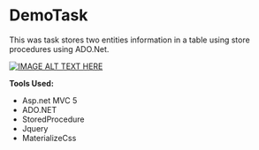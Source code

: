 # DemoTask
This was task stores two entities information in a table using store procedures using ADO.Net.


[![IMAGE ALT TEXT HERE](https://img.youtube.com/vi/8HT5bmhkLMM/0.jpg)](https://www.youtube.com/watch?v=8HT5bmhkLMM)



<b>Tools Used:</b>
<ul>
<li>Asp.net MVC 5</li>
<li>ADO.NET</li>
<li>StoredProcedure</li>
<li>Jquery</li>
<li>MaterializeCss</li>
</ul>







